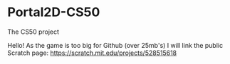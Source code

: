 # Portal2D-CS50
The CS50 project

Hello! As the game is too big for Github (over 25mb's) I will link the public Scratch page:
https://scratch.mit.edu/projects/528515618
